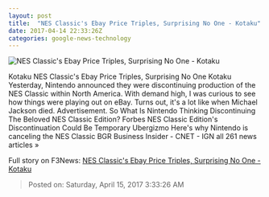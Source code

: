 ```yaml
---
layout: post
title:  "NES Classic's Ebay Price Triples, Surprising No One - Kotaku"
date: 2017-04-14 22:33:26Z
categories: google-news-technology
---
```


![NES Classic's Ebay Price Triples, Surprising No One - Kotaku](https://i.kinja-img.com/gawker-media/image/upload/s--6Xurfryz--/c_fill,fl_progressive,g_center,h_450,q_80,w_800/uqetmdrzcwezoxces7qf.png)

Kotaku NES Classic's Ebay Price Triples, Surprising No One Kotaku Yesterday, Nintendo announced they were discontinuing production of the NES Classic within North America. With demand high, I was curious to see how things were playing out on eBay. Turns out, it's a lot like when Michael Jackson died. Advertisement. So What Is Nintendo Thinking Discontinuing The Beloved NES Classic Edition? Forbes NES Classic Edition's Discontinuation Could Be Temporary Ubergizmo Here's why Nintendo is canceling the NES Classic BGR Business Insider - CNET - IGN all 261 news articles »


Full story on F3News: [NES Classic's Ebay Price Triples, Surprising No One - Kotaku](http://www.f3nws.com/n/bWTRAB)

> Posted on: Saturday, April 15, 2017 3:33:26 AM
